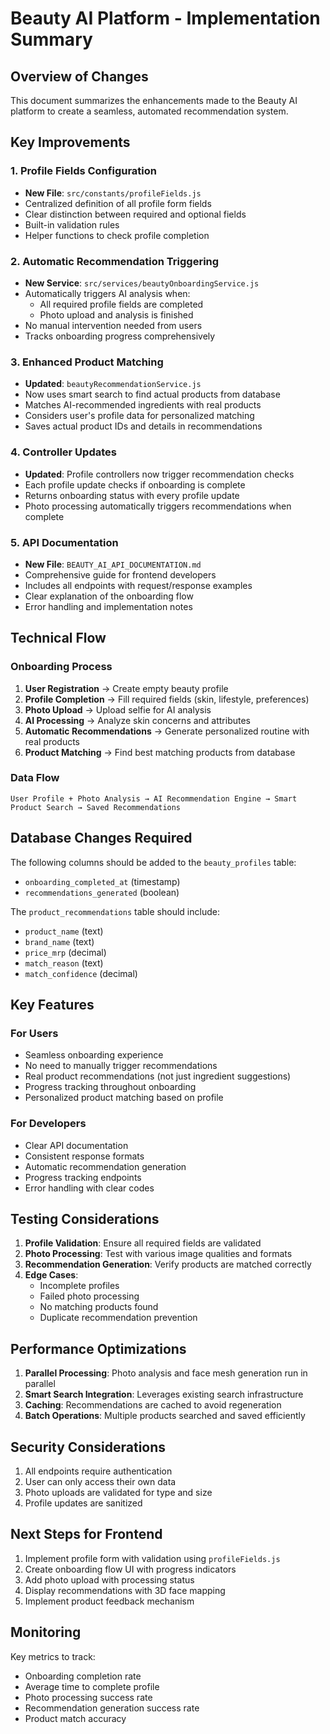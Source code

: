 # Beauty AI Platform - Implementation Summary

## Overview of Changes

This document summarizes the enhancements made to the Beauty AI platform to create a seamless, automated recommendation system.

## Key Improvements

### 1. Profile Fields Configuration
- **New File**: `src/constants/profileFields.js`
- Centralized definition of all profile form fields
- Clear distinction between required and optional fields
- Built-in validation rules
- Helper functions to check profile completion

### 2. Automatic Recommendation Triggering
- **New Service**: `src/services/beautyOnboardingService.js`
- Automatically triggers AI analysis when:
  - All required profile fields are completed
  - Photo upload and analysis is finished
- No manual intervention needed from users
- Tracks onboarding progress comprehensively

### 3. Enhanced Product Matching
- **Updated**: `beautyRecommendationService.js`
- Now uses smart search to find actual products from database
- Matches AI-recommended ingredients with real products
- Considers user's profile data for personalized matching
- Saves actual product IDs and details in recommendations

### 4. Controller Updates
- **Updated**: Profile controllers now trigger recommendation checks
- Each profile update checks if onboarding is complete
- Returns onboarding status with every profile update
- Photo processing automatically triggers recommendations when complete

### 5. API Documentation
- **New File**: `BEAUTY_AI_API_DOCUMENTATION.md`
- Comprehensive guide for frontend developers
- Includes all endpoints with request/response examples
- Clear explanation of the onboarding flow
- Error handling and implementation notes

## Technical Flow

### Onboarding Process
1. **User Registration** → Create empty beauty profile
2. **Profile Completion** → Fill required fields (skin, lifestyle, preferences)
3. **Photo Upload** → Upload selfie for AI analysis
4. **AI Processing** → Analyze skin concerns and attributes
5. **Automatic Recommendations** → Generate personalized routine with real products
6. **Product Matching** → Find best matching products from database

### Data Flow
```
User Profile + Photo Analysis → AI Recommendation Engine → Smart Product Search → Saved Recommendations
```

## Database Changes Required

The following columns should be added to the `beauty_profiles` table:
- `onboarding_completed_at` (timestamp)
- `recommendations_generated` (boolean)

The `product_recommendations` table should include:
- `product_name` (text)
- `brand_name` (text)
- `price_mrp` (decimal)
- `match_reason` (text)
- `match_confidence` (decimal)

## Key Features

### For Users
- Seamless onboarding experience
- No need to manually trigger recommendations
- Real product recommendations (not just ingredient suggestions)
- Progress tracking throughout onboarding
- Personalized product matching based on profile

### For Developers
- Clear API documentation
- Consistent response formats
- Automatic recommendation generation
- Progress tracking endpoints
- Error handling with clear codes

## Testing Considerations

1. **Profile Validation**: Ensure all required fields are validated
2. **Photo Processing**: Test with various image qualities and formats
3. **Recommendation Generation**: Verify products are matched correctly
4. **Edge Cases**: 
   - Incomplete profiles
   - Failed photo processing
   - No matching products found
   - Duplicate recommendation prevention

## Performance Optimizations

1. **Parallel Processing**: Photo analysis and face mesh generation run in parallel
2. **Smart Search Integration**: Leverages existing search infrastructure
3. **Caching**: Recommendations are cached to avoid regeneration
4. **Batch Operations**: Multiple products searched and saved efficiently

## Security Considerations

1. All endpoints require authentication
2. User can only access their own data
3. Photo uploads are validated for type and size
4. Profile updates are sanitized

## Next Steps for Frontend

1. Implement profile form with validation using `profileFields.js`
2. Create onboarding flow UI with progress indicators
3. Add photo upload with processing status
4. Display recommendations with 3D face mapping
5. Implement product feedback mechanism

## Monitoring

Key metrics to track:
- Onboarding completion rate
- Average time to complete profile
- Photo processing success rate
- Recommendation generation success rate
- Product match accuracy 